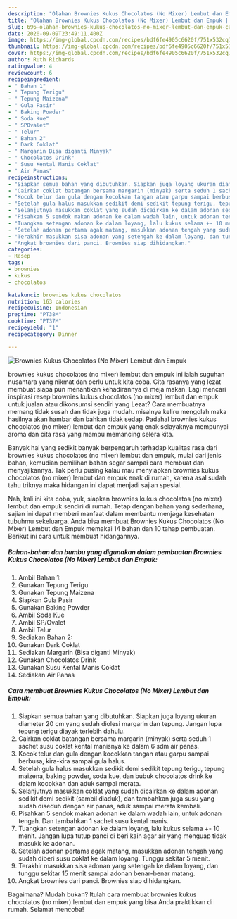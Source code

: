 ```yaml
---
description: "Olahan Brownies Kukus Chocolatos (No Mixer) Lembut dan Empuk | Cara Buat Brownies Kukus Chocolatos (No Mixer) Lembut dan Empuk Yang Lezat"
title: "Olahan Brownies Kukus Chocolatos (No Mixer) Lembut dan Empuk | Cara Buat Brownies Kukus Chocolatos (No Mixer) Lembut dan Empuk Yang Lezat"
slug: 696-olahan-brownies-kukus-chocolatos-no-mixer-lembut-dan-empuk-cara-buat-brownies-kukus-chocolatos-no-mixer-lembut-dan-empuk-yang-lezat
date: 2020-09-09T23:49:11.400Z
image: https://img-global.cpcdn.com/recipes/bdf6fe4905c6620f/751x532cq70/brownies-kukus-chocolatos-no-mixer-lembut-dan-empuk-foto-resep-utama.jpg
thumbnail: https://img-global.cpcdn.com/recipes/bdf6fe4905c6620f/751x532cq70/brownies-kukus-chocolatos-no-mixer-lembut-dan-empuk-foto-resep-utama.jpg
cover: https://img-global.cpcdn.com/recipes/bdf6fe4905c6620f/751x532cq70/brownies-kukus-chocolatos-no-mixer-lembut-dan-empuk-foto-resep-utama.jpg
author: Ruth Richards
ratingvalue: 4
reviewcount: 6
recipeingredient:
- " Bahan 1"
- " Tepung Terigu"
- " Tepung Maizena"
- " Gula Pasir"
- " Baking Powder"
- " Soda Kue"
- " SPOvalet"
- " Telur"
- " Bahan 2"
- " Dark Coklat"
- " Margarin Bisa diganti Minyak"
- " Chocolatos Drink"
- " Susu Kental Manis Coklat"
- " Air Panas"
recipeinstructions:
- "Siapkan semua bahan yang dibutuhkan. Siapkan juga loyang ukuran diameter 20 cm yang sudah diolesi margarin dan tepung. Jangan lupa tepung terigu diayak terlebih dahulu."
- "Cairkan coklat batangan bersama margarin (minyak) serta seduh 1 sachet susu coklat kental manisnya ke dalam 6 sdm air panas."
- "Kocok telur dan gula dengan kocokkan tangan atau garpu sampai berbusa, kira-kira sampai gula halus."
- "Setelah gula halus masukkan sedikit demi sedikit tepung terigu, tepung maizena, baking powder, soda kue, dan bubuk chocolatos drink ke dalam kocokkan dan aduk sampai merata."
- "Selanjutnya masukkan coklat yang sudah dicairkan ke dalam adonan sedikit demi sedikit (sambil diaduk), dan tambahkan juga susu yang sudah diseduh dengan air panas, aduk sampai merata kembali."
- "Pisahkan 5 sendok makan adonan ke dalam wadah lain, untuk adonan tengah. Dan tambahkan 1 sachet susu kental manis."
- "Tuangkan setengan adonan ke dalam loyang, lalu kukus selama +- 10 menit. Jangan lupa tutup panci di beri kain agar air yang menguap tidak masukk ke adonan."
- "Setelah adonan pertama agak matang, masukkan adonan tengah yang sudah diberi susu coklat ke dalam loyang. Tunggu sekitar 5 menit."
- "Terakhir masukkan sisa adonan yang setengah ke dalam loyang, dan tunggu sekitar 15 menit sampai adonan benar-benar matang."
- "Angkat brownies dari panci. Brownies siap dihidangkan."
categories:
- Resep
tags:
- brownies
- kukus
- chocolatos

katakunci: brownies kukus chocolatos 
nutrition: 163 calories
recipecuisine: Indonesian
preptime: "PT38M"
cooktime: "PT37M"
recipeyield: "1"
recipecategory: Dinner

---
```



![Brownies Kukus Chocolatos (No Mixer) Lembut dan Empuk](https://img-global.cpcdn.com/recipes/bdf6fe4905c6620f/751x532cq70/brownies-kukus-chocolatos-no-mixer-lembut-dan-empuk-foto-resep-utama.jpg)


brownies kukus chocolatos (no mixer) lembut dan empuk ini ialah suguhan nusantara yang nikmat dan perlu untuk kita coba. Cita rasanya yang lezat membuat siapa pun menantikan kehadirannya di meja makan.
Lagi mencari inspirasi resep brownies kukus chocolatos (no mixer) lembut dan empuk untuk jualan atau dikonsumsi sendiri yang Lezat? Cara membuatnya memang tidak susah dan tidak juga mudah. misalnya keliru mengolah maka hasilnya akan hambar dan bahkan tidak sedap. Padahal brownies kukus chocolatos (no mixer) lembut dan empuk yang enak selayaknya mempunyai aroma dan cita rasa yang mampu memancing selera kita.



Banyak hal yang sedikit banyak berpengaruh terhadap kualitas rasa dari brownies kukus chocolatos (no mixer) lembut dan empuk, mulai dari jenis bahan, kemudian pemilihan bahan segar sampai cara membuat dan menyajikannya. Tak perlu pusing kalau mau menyiapkan brownies kukus chocolatos (no mixer) lembut dan empuk enak di rumah, karena asal sudah tahu triknya maka hidangan ini dapat menjadi sajian spesial.


Nah, kali ini kita coba, yuk, siapkan brownies kukus chocolatos (no mixer) lembut dan empuk sendiri di rumah. Tetap dengan bahan yang sederhana, sajian ini dapat memberi manfaat dalam membantu menjaga kesehatan tubuhmu sekeluarga. Anda bisa membuat Brownies Kukus Chocolatos (No Mixer) Lembut dan Empuk memakai 14 bahan dan 10 tahap pembuatan. Berikut ini cara untuk membuat hidangannya.

<!--inarticleads1-->

##### Bahan-bahan dan bumbu yang digunakan dalam pembuatan Brownies Kukus Chocolatos (No Mixer) Lembut dan Empuk:

1. Ambil  Bahan 1:
1. Gunakan  Tepung Terigu
1. Gunakan  Tepung Maizena
1. Siapkan  Gula Pasir
1. Gunakan  Baking Powder
1. Ambil  Soda Kue
1. Ambil  SP/Ovalet
1. Ambil  Telur
1. Sediakan  Bahan 2:
1. Gunakan  Dark Coklat
1. Sediakan  Margarin (Bisa diganti Minyak)
1. Gunakan  Chocolatos Drink
1. Gunakan  Susu Kental Manis Coklat
1. Sediakan  Air Panas




<!--inarticleads2-->

##### Cara membuat Brownies Kukus Chocolatos (No Mixer) Lembut dan Empuk:

1. Siapkan semua bahan yang dibutuhkan. Siapkan juga loyang ukuran diameter 20 cm yang sudah diolesi margarin dan tepung. Jangan lupa tepung terigu diayak terlebih dahulu.
1. Cairkan coklat batangan bersama margarin (minyak) serta seduh 1 sachet susu coklat kental manisnya ke dalam 6 sdm air panas.
1. Kocok telur dan gula dengan kocokkan tangan atau garpu sampai berbusa, kira-kira sampai gula halus.
1. Setelah gula halus masukkan sedikit demi sedikit tepung terigu, tepung maizena, baking powder, soda kue, dan bubuk chocolatos drink ke dalam kocokkan dan aduk sampai merata.
1. Selanjutnya masukkan coklat yang sudah dicairkan ke dalam adonan sedikit demi sedikit (sambil diaduk), dan tambahkan juga susu yang sudah diseduh dengan air panas, aduk sampai merata kembali.
1. Pisahkan 5 sendok makan adonan ke dalam wadah lain, untuk adonan tengah. Dan tambahkan 1 sachet susu kental manis.
1. Tuangkan setengan adonan ke dalam loyang, lalu kukus selama +- 10 menit. Jangan lupa tutup panci di beri kain agar air yang menguap tidak masukk ke adonan.
1. Setelah adonan pertama agak matang, masukkan adonan tengah yang sudah diberi susu coklat ke dalam loyang. Tunggu sekitar 5 menit.
1. Terakhir masukkan sisa adonan yang setengah ke dalam loyang, dan tunggu sekitar 15 menit sampai adonan benar-benar matang.
1. Angkat brownies dari panci. Brownies siap dihidangkan.




Bagaimana? Mudah bukan? Itulah cara membuat brownies kukus chocolatos (no mixer) lembut dan empuk yang bisa Anda praktikkan di rumah. Selamat mencoba!
